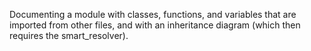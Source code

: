 Documenting a module with classes, functions, and variables that are
imported from other files, and with an inheritance diagram (which then
requires the smart_resolver).
